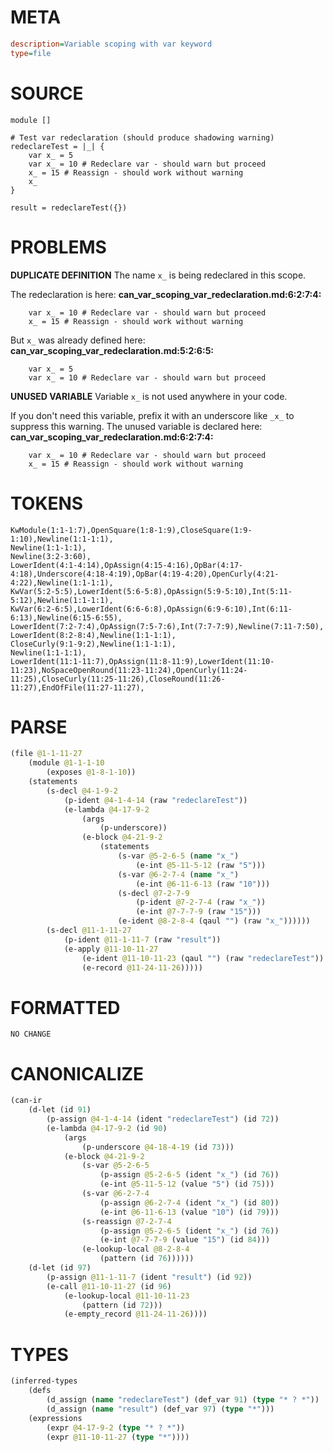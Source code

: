 # META
~~~ini
description=Variable scoping with var keyword
type=file
~~~
# SOURCE
~~~roc
module []

# Test var redeclaration (should produce shadowing warning)
redeclareTest = |_| {
	var x_ = 5
	var x_ = 10 # Redeclare var - should warn but proceed
	x_ = 15 # Reassign - should work without warning
	x_
}

result = redeclareTest({})
~~~
# PROBLEMS
**DUPLICATE DEFINITION**
The name `x_` is being redeclared in this scope.

The redeclaration is here:
**can_var_scoping_var_redeclaration.md:6:2:7:4:**
```roc
	var x_ = 10 # Redeclare var - should warn but proceed
	x_ = 15 # Reassign - should work without warning
```

But `x_` was already defined here:
**can_var_scoping_var_redeclaration.md:5:2:6:5:**
```roc
	var x_ = 5
	var x_ = 10 # Redeclare var - should warn but proceed
```


**UNUSED VARIABLE**
Variable ``x_`` is not used anywhere in your code.

If you don't need this variable, prefix it with an underscore like `_x_` to suppress this warning.
The unused variable is declared here:
**can_var_scoping_var_redeclaration.md:6:2:7:4:**
```roc
	var x_ = 10 # Redeclare var - should warn but proceed
	x_ = 15 # Reassign - should work without warning
```


# TOKENS
~~~zig
KwModule(1:1-1:7),OpenSquare(1:8-1:9),CloseSquare(1:9-1:10),Newline(1:1-1:1),
Newline(1:1-1:1),
Newline(3:2-3:60),
LowerIdent(4:1-4:14),OpAssign(4:15-4:16),OpBar(4:17-4:18),Underscore(4:18-4:19),OpBar(4:19-4:20),OpenCurly(4:21-4:22),Newline(1:1-1:1),
KwVar(5:2-5:5),LowerIdent(5:6-5:8),OpAssign(5:9-5:10),Int(5:11-5:12),Newline(1:1-1:1),
KwVar(6:2-6:5),LowerIdent(6:6-6:8),OpAssign(6:9-6:10),Int(6:11-6:13),Newline(6:15-6:55),
LowerIdent(7:2-7:4),OpAssign(7:5-7:6),Int(7:7-7:9),Newline(7:11-7:50),
LowerIdent(8:2-8:4),Newline(1:1-1:1),
CloseCurly(9:1-9:2),Newline(1:1-1:1),
Newline(1:1-1:1),
LowerIdent(11:1-11:7),OpAssign(11:8-11:9),LowerIdent(11:10-11:23),NoSpaceOpenRound(11:23-11:24),OpenCurly(11:24-11:25),CloseCurly(11:25-11:26),CloseRound(11:26-11:27),EndOfFile(11:27-11:27),
~~~
# PARSE
~~~clojure
(file @1-1-11-27
	(module @1-1-1-10
		(exposes @1-8-1-10))
	(statements
		(s-decl @4-1-9-2
			(p-ident @4-1-4-14 (raw "redeclareTest"))
			(e-lambda @4-17-9-2
				(args
					(p-underscore))
				(e-block @4-21-9-2
					(statements
						(s-var @5-2-6-5 (name "x_")
							(e-int @5-11-5-12 (raw "5")))
						(s-var @6-2-7-4 (name "x_")
							(e-int @6-11-6-13 (raw "10")))
						(s-decl @7-2-7-9
							(p-ident @7-2-7-4 (raw "x_"))
							(e-int @7-7-7-9 (raw "15")))
						(e-ident @8-2-8-4 (qaul "") (raw "x_"))))))
		(s-decl @11-1-11-27
			(p-ident @11-1-11-7 (raw "result"))
			(e-apply @11-10-11-27
				(e-ident @11-10-11-23 (qaul "") (raw "redeclareTest"))
				(e-record @11-24-11-26)))))
~~~
# FORMATTED
~~~roc
NO CHANGE
~~~
# CANONICALIZE
~~~clojure
(can-ir
	(d-let (id 91)
		(p-assign @4-1-4-14 (ident "redeclareTest") (id 72))
		(e-lambda @4-17-9-2 (id 90)
			(args
				(p-underscore @4-18-4-19 (id 73)))
			(e-block @4-21-9-2
				(s-var @5-2-6-5
					(p-assign @5-2-6-5 (ident "x_") (id 76))
					(e-int @5-11-5-12 (value "5") (id 75)))
				(s-var @6-2-7-4
					(p-assign @6-2-7-4 (ident "x_") (id 80))
					(e-int @6-11-6-13 (value "10") (id 79)))
				(s-reassign @7-2-7-4
					(p-assign @5-2-6-5 (ident "x_") (id 76))
					(e-int @7-7-7-9 (value "15") (id 84)))
				(e-lookup-local @8-2-8-4
					(pattern (id 76))))))
	(d-let (id 97)
		(p-assign @11-1-11-7 (ident "result") (id 92))
		(e-call @11-10-11-27 (id 96)
			(e-lookup-local @11-10-11-23
				(pattern (id 72)))
			(e-empty_record @11-24-11-26))))
~~~
# TYPES
~~~clojure
(inferred-types
	(defs
		(d_assign (name "redeclareTest") (def_var 91) (type "* ? *"))
		(d_assign (name "result") (def_var 97) (type "*")))
	(expressions
		(expr @4-17-9-2 (type "* ? *"))
		(expr @11-10-11-27 (type "*"))))
~~~
